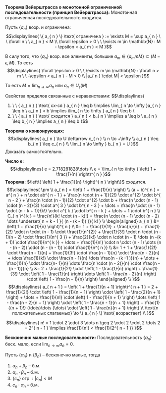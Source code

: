 **Теорема Вейерштрасса о монотонной ограниченной последовательности (принцип Вейерштрасса):** Монотонная ограниченная последовательность сходится. 

Пусть $\{ a_{ n } \}$ возр. и ограничена: 
$$\displaylines{
\{ a_{ n } \} \text{ ограничена } := \exists M = \sup a_{ n } \ \  \forall n \ \  a_{ n } < M \\ 
\forall \epsilon > 0 \ \ \exists m \in \mathbb{N} : M - \epsilon < a_{ m } < M
}$$

В силу того, что $\{ a_{ n } \}$ возр. все элементы, большие $a_{ m } \in \{ a_{ m }m M \} \subset (M - \epsilon, M)$. То есть 
$$\displaylines{
\forall \epsilon > 0 \ \ \exists m \in \mathbb{N} : \forall n > m \ \ -\epsilon < a_{ n } - M < 0 \\ 
|a_{ n } \cdot M| < \epsilon
}$$

То есть $M = \lim_{ n \to \infty } a_{ n }$ или $a_{ n } \in U_{ \epsilon }(M)$

Свойства пределов связанные с неравенствами: 
$$\displaylines{
1. \ \ \{ a_{ n } \} \text{ сх-ся } a_{ n } \leq b \implies \lim_{ n \to \infty }a_{ n } \leq b \\
a_{ n } < b \implies \lim_{ n \to \infty } a_{ n } \leq b  \\ 
2. \ \ \{ a_{ n } \} \text{ сходится } a_{ n } < b_{ n } \implies a \leq b  \\ 
a_{ n } \leq b_{ n } \implies a_{ n } \leq b
}$$

**Теорема о конвоирующих:** 
$$\displaylines{
a_{ n } \to U \leftarrow c_{ n } \\ 
n \to +\infty \\ 
a_{ n } \leq b_{ n } \leq c_{ n } \\ 
\lim_{ n \to \infty } b_{ n } = U
}$$
Доказать самостоятельно. 

**Число e:**
$$\displaylines{
e = 2.718281828\dots \\ 
e = \lim_{ n \to \infty } \left( 1 + \frac{1}{n} \right)^{ n }
}$$
**Теорема:** $\left\{  \left( 1 + \frac{1}{n} \right)^{ n }  \right\}$ сходится. 
$$\displaylines{
\pm \\ 
a_{ n } = \left( 1 + \frac{1}{n} \right) \\ 
(a + b)^{ n } = a^{ n } + n \cdot ab^{ n - 1 } + \frac{n \cdot (n + 1)}{2!} \cdot a^{2} \cdot b^{ n - 2 } + \frac{n \cdot (n - 1)}{2} \cdot a^{2} \cdot b + \frac{n \cdot (n - 1) \cdot (n - 2)}{3} \cdot a^{ 3 } \cdot b^{ n  - 3 } + \dots + \frac{n \cdot (n - 1) \cdot (n - k + 1)}{k!} \cdot a^{ k } \cdot b^{ n - k } + \dots + 1 \cdot b^{ n }
\\ 
C_{ n }^{ k } = \frac{n!}{k! \cdot (n - k)!} = \frac{n \cdot (n - 1) \cdot (n - 2) \dots \underset{ n + k - 1 }{ (n - (k - 1)) }}{ k! } \\ 
\begin{aligned}
a_{ n } &= \left( 1 + \frac{1}{n} \right)^{ n } \\
&= 1 + \frac{1}{1!} + \frac{n}{n} + \frac{1}{2!} \cdot n \cdot (n - 1) \cdot \frac{1}{n^{2}} + \frac{1}{3!} \cdot n \cdot (n - 1)(n - 2) \cdot \frac{1}{n^{ 3 }} + \frac{2}{k!} \cdot n \cdot (n - 1) \dots (n -(k + 1)) \cdot \frac{1}{n^{ k }} + \dots + \frac{1}{n!} \cdot n \cdot (n - 1) \dots (n - (n - 2)) \cdot (n - (n - 1)) \cdot \frac{1}{n^{ n }} \\ 
&= 1 + 1 + \frac{1}{2!} \cdot \frac{n - 1}{n} + \frac{1}{3!} \cdot \frac{n - 1}{n} \cdot \frac{n - 2}{n} + \dots \frac{1}{k!} \cdot \frac{n - 1}{n} \dots \frac{n - (k  -1 )}{n} + \dots + \frac{1}{n} \cdot \frac{n- 1}{n} \dots \frac{n \cdot (n - 2)}{n} \cdot \frac{n - (n - 1)}{n} \\ 
&= 2 + \frac{1}{2!} \cdot \left( 1 - \frac{1}{n} \right) + \frac{1}{3!} \cdot \left( 1 - \frac{1}{n} \right) \dots \left( 1 - \frac{n - 2}{n} \right) \cdot \left( 1 - \frac{n - 1}{n} \right)
\end{aligned} \\ 
}$$
$$\displaylines{
a_{ n + 1 } = \left( 1 + \frac{1}{n + 1} \right)^{ n + 1 } = 2 + \frac{1}{2!} \cdot \left( 1 - \frac{1}{n + 1} \right) \cdot \left( 1 - \frac{2}{n + 1} \right) + \dots + \frac{1}{n!} \cdot \left( 1 - \frac{1}{n + 1} \right) \dots \left( 1 - \frac{n - 2}{n + 1} \right) \cdot \left( 1 - \frac{n - 1}{n + 1} \right) + \frac{1}{(n + 1)!} (\dots)\dots (\dots) \cdot \left( 1 - \frac{n}{n + 1} \right) \\ 
\text{n положительных слагаемых} \to \{ a_{ n } \} \text{ возрастает} \\ 
}$$

$$\displaylines{
n! = 1 \cdot 2 \cdot 3 \dots n \geq 2 \cdot 2 \cdot 2 \dots 2 = 2^{ n - 1 } \implies \frac{1}{n!} < \frac{1}{2^{ n - 1 }}
}$$

**Бесконечно малые последовательности:** Последовательность $\{ a_{ n } \}$ беск. мало, если $\lim_{ n \to \infty } a_{ n } = 0$. 

Пусть $\{ \alpha_{ n } \}$ и $\{ \beta_{ n } \}$ – бесконечно малые, тогда
1. $\alpha_{ n } + \beta_{ n }$ – б.м. 
2. $\alpha_{ n } \cdot \beta_{ n }$ – б.м. 
3. $\{ c_{ n } \} \text{ огр }: |c_{ n }| < M$ 
4. $c_{ n } \cdot \alpha_{ n }$ – б.м. 
